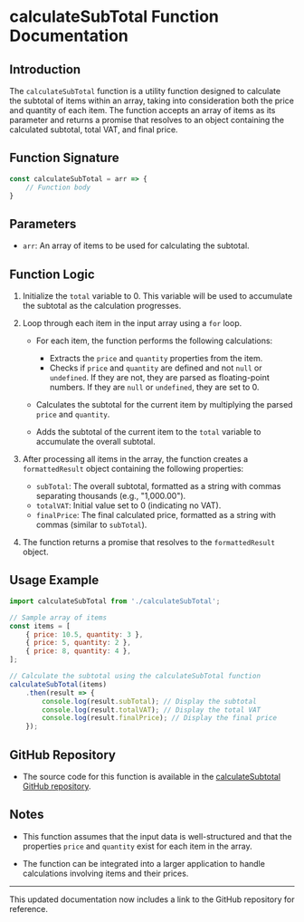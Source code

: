 # **calculateSubTotal Function Documentation**

## **Introduction**

The `calculateSubTotal` function is a utility function designed to calculate the subtotal of items within an array, taking into consideration both the price and quantity of each item. The function accepts an array of items as its parameter and returns a promise that resolves to an object containing the calculated subtotal, total VAT, and final price.

## **Function Signature**

```javascript
const calculateSubTotal = arr => {
    // Function body
}
```

## **Parameters**

- `arr`: An array of items to be used for calculating the subtotal.

## **Function Logic**

1. Initialize the `total` variable to 0. This variable will be used to accumulate the subtotal as the calculation progresses.

2. Loop through each item in the input array using a `for` loop.

   - For each item, the function performs the following calculations:
     - Extracts the `price` and `quantity` properties from the item.
     - Checks if `price` and `quantity` are defined and not `null` or `undefined`. If they are not, they are parsed as floating-point numbers. If they are `null` or `undefined`, they are set to 0.

   - Calculates the subtotal for the current item by multiplying the parsed `price` and `quantity`.

   - Adds the subtotal of the current item to the `total` variable to accumulate the overall subtotal.

3. After processing all items in the array, the function creates a `formattedResult` object containing the following properties:
   - `subTotal`: The overall subtotal, formatted as a string with commas separating thousands (e.g., "1,000.00").
   - `totalVAT`: Initial value set to 0 (indicating no VAT).
   - `finalPrice`: The final calculated price, formatted as a string with commas (similar to `subTotal`).

4. The function returns a promise that resolves to the `formattedResult` object.

## **Usage Example**

```javascript
import calculateSubTotal from './calculateSubTotal';

// Sample array of items
const items = [
    { price: 10.5, quantity: 3 },
    { price: 5, quantity: 2 },
    { price: 8, quantity: 4 },
];

// Calculate the subtotal using the calculateSubTotal function
calculateSubTotal(items)
    .then(result => {
        console.log(result.subTotal); // Display the subtotal
        console.log(result.totalVAT); // Display the total VAT
        console.log(result.finalPrice); // Display the final price
    });
```

## **GitHub Repository**

- The source code for this function is available in the [calculateSubtotal GitHub repository](https://github.com/rukkiecodes/calculateSubtotal).

## **Notes**

- This function assumes that the input data is well-structured and that the properties `price` and `quantity` exist for each item in the array.

- The function can be integrated into a larger application to handle calculations involving items and their prices.

---

This updated documentation now includes a link to the GitHub repository for reference.